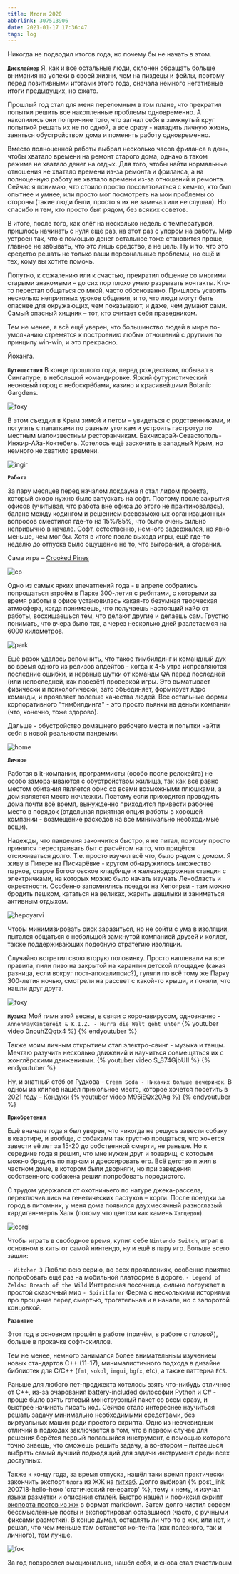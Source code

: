 ```yaml
---
title: Итоги 2020
abbrlink: 307513906
date: 2021-01-17 17:36:47
tags: log
---
```


Никогда не подводил итогов года, но почему бы не начать в этом.

<!-- more -->

**`Дисклеймер`**
Я, как и все остальные люди, склонен обращать больше внимания на успехи в своей жизни, чем на пиздецы и фейлы, поэтому перед позитивными итогами этого года, сначала немного негативные итоги предыдущих, но сжато.

Прошлый год стал для меня переломным в том плане, что прекратил попытки решить все накопленные проблемы одновременно. А накопились они по причине того, что загнал себя в замкнутый круг попыткой решать их не по одной, а все сразу - наладить личную жизнь, заняться обустройством дома и поменять работу одновременно.

Вместо полноценной работы выбрал несколько часов фриланса в день, чтобы хватало времени на ремонт старого дома, однако в таком режиме не хватало денег на отдых. Для того, чтобы найти нормальные отношения не хватало времени из-за ремонта и фриланса, а на полноценную работу не хватало времени из-за отношений и ремонта. Сейчас я понимаю, что стоило просто посоветоваться с кем-то, кто был опытнее и умнее, или просто мог посмотреть на мои проблемы со стороны (такие люди были, просто я их не замечал или не слушал). Но спасибо и тем, кто просто был рядом, без всяких советов.

В итоге, после того, как слёг на несколько недель с температурой, пришлось начинать с нуля ещё раз, на этот раз с упором на работу. Мир устроен так, что с помощью денег остальное тоже становится проще, главное не забывать, что это лишь средство, а не цель. Ну и то, что это средство решать не только ваши персональные проблемы, но ещё и тех, кому вы хотите помочь.

Попутно, к сожалению или к счастью, прекратил общение со многими старыми знакомыми – до сих пор плохо умею разрывать контакты. Кто-то перестал общаться со мной, часто обоснованно. Пришлось усвоить несколько неприятных уроков общения, и то, что люди могут быть опаснее для окружающих, чем показывают, и даже, чем думают сами. Самый опасный хищник – тот, кто считает себя праведником.

Тем не менее, я всё ещё уверен, что большинство людей в мире по-умолчанию стремятся к построению любых отношений с другими по принципу win-win, и это прекрасно.

Йоханга.

**`Путешествия`**
В конце прошлого года, перед рождеством, побывал в Сингапуре, в небольшой командировке. Яркий футуристический неоновый город с небоскрёбами, казино и красивейшими Botanic Gargdens.

![foxy](210117-itogi-2020/singapur_small.jpg)

В этом съездил в Крым зимой и летом – увидеться с родственниками, и погулять с палатками по разным уголкам и устроить гастротур по местным малоизвестным ресторанчикам. Бахчисарай-Севастополь-Инжир-Айа-Коктебель. Хотелось ещё заскочить в западный Крым, но немного не хватило времени.

![ingir](210117-itogi-2020/ingir_small.jpg)

**`Работа`**

За пару месяцев перед началом локдауна я стал лидом проекта, который скоро нужно было запускать на софт. Поэтому после закрытия офисов (учитывая, что работа вне офиса до этого не практиковалась), баланс между кодингом и решением всевозможных организационных вопросов сместился где-то на 15%/85%, что было очень сильно непривычно в начале. Софт, естественно, немного задержался, но явно меньше, чем мог бы. Хотя в итоге после выхода игры, ещё где-то неделю до отпуска было ощущение не то, что выгорания, а сгорания.

Сама игра – [Crooked Pines](https://mytona.com/game/6)

![cp](210117-itogi-2020/cp_small.jpg)

Одно из самых ярких впечатлений года - в апреле собрались попрощаться втроём в Парке 300-летия с ребятами, с которыми за время работы в офисе установилась какая-то безумная творческая атмосфера, когда понимаешь, что получаешь настоящий кайф от работы, восхищаешься тем, что делают другие и делаешь сам. Грустно понимать, что вчера было так, а через несколько дней разлетаемся на 6000 километров.

![park](210117-itogi-2020/park_small.jpg)

Ещё разок удалось вспомнить, что такое тимбилдинг и командный дух во время одного из релизов апдейтов - когда к 4-5 утра исправляются последние ошибки, и нервные шутки от команды QA перед последней (или непоследней, как повезёт) проверкой игры. Это выматывает физически и психологически, зато объединяет, формирует ядро команды, и проявляет волевые качества людей. Все остальные формы корпоративного "тимбилдинга" - это просто пьянки на деньги компании (что, конечно, тоже здорово).

Дальше - обустройство домашнего рабочего места и попытки найти себя в новой реальности пандемии.

![home](210117-itogi-2020/home_small.jpg)

**`Личное`**

Работая в it-компании, программисты (особо после релокейта) не особо заморачиваются с обустройством жилища, так как всё равно местом обитания является офис со всеми возможными плюшками, а дом является место ночлежки. Поэтому если приходится проводить дома почти всё время, вынужденно приходится привести рабочее место в порядок (отдельная приятная опция работы в хорошей компании - возмещение расходов на все минимально необходимые вещи).

Надежды, что пандемия закончится быстро, я не питал, поэтому просто принялся перестраивать быт с расчётом на то, что придётся отсиживаться долго. Т.е. просто изучил всё что, было рядом с домом. Я живу в Питере на Пискарёвке - кругом обнаружилось множество парков, старое Богословское кладбище и железнодорожная станция с электричками, на которых можно было начать изучать Ленобласть и окрестности. Особенно запомнились поездки на Хепоярви - там можно бродить пешком, кататься на великах, жарить шашлыки и заниматься активным отдыхом.

![hepoyarvi](210117-itogi-2020/hepoyarvi_small.jpg)

Чтобы минимизировать риск заразиться, но не сойти с ума в изоляции, пытался общаться с небольшой замкнутой компанией друзей и коллег, также поддерживающих подобную стратегию изоляции.

Случайно встретил свою вторую половинку.
Просто наплевали на все правила, пили пиво на закрытой на карантин детской площадке (какая разница, если вокруг пост-апокалипсис?), гуляли по всё тому же Парку 300-летия ночью, смотрели на рассвет с какой-то крыши, и поняли, что нашли друг друга.

![foxy](210117-itogi-2020/foxy_small.jpg)

**`Музыка`**
Мой гимн этой весны, в связи с коронавирусом, однозначно - `AnnenMayKantereit & K.I.Z. - Hurra die Welt geht unter`
{% youtuber video 0nouhZQqtx4 %}
{% endyoutuber %}

Также моим личным открытием стал электро-свинг - музыка и танцы. Мечтаю разучить несколько движений и научиться совмещаться их с жонглёрскими движениями.
{% youtuber video S_874GjbUII %}
{% endyoutuber %}

Ну, и знатный стёб от Гудкова - `Cream Soda - Никаких больше вечеринок`. В одном из клипов нашёл прикольное место, которое хочется посетить в 2021 году – [Кондуки](https://www.google.com/search?q=%D0%BA%D0%BE%D0%BD%D0%B4%D1%83%D0%BA%D0%B8&source=lnms&tbm=isch&sa=X&ved=2ahUKEwiknfXktKPuAhUomYsKHfKoCUwQ_AUoAXoECBMQAw&biw=1920&bih=947)
{% youtuber video M95iEQx20Ag %}
{% endyoutuber %}

**`Приобретения`**

Ещё вначале года я был уверен, что никогда не решусь завести собаку в квартире, и вообще, с собаками так грустно прощаться, что хочется завести её лет за 15-20 до собственной смерти, не раньше. Но к середине года я решил, что мне нужен друг и товарищ, с которым можно бродить по паркам и дрессировать его. Всё детство я жил в частном доме, в котором были дворняги, но при заведения собственного собакена решил попробовать породистого.

С трудом удержался от охотничьего по натуре джека-рассела, переключившись на генетических пастухов – корги. После поездки за город в питомник, у меня дома появился двухмесячный разноглазый кардиган-мерль Халк (потому что цветом как камень `Халцедон`).

![corgi](210117-itogi-2020/corgi_small.jpg)

Чтобы играть в свободное время, купил себе `Nintendo Switch`, играл в основном в хиты от самой нинтендо, ну и ещё в пару игр. Больше всего зашли:

`- Witcher 3`
Люблю всю серию, во всех проявлениях, особенно приятно попробовать ещё раз на мобильной платформе в дороге.
`- Legend of Zelda: Breath of the Wild`
Интересная песочница, сильно погружает в простой сказочный мир
`- Spiritfarer`
Ферма с несколькими историями про прощание перед смертью, трогательная и в начале, но с запоротой концовкой.

**`Развитие`**

Этот год в основном прошёл в работе (причём, в работе с головой), больше в прокачке софт-скиллов.

Тем не менее, немного занимался более внимательным изучением новых стандартов C++ (11-17), минималистичного подхода в дизайне библиотек для C/C++ (`fmt`, `sokol`, `imgui`, `bgfx`, etc), а также паттерна `ECS`.

Раньше для любого пет-проджекта хотелось взять что-нибудь отличное от C++, из-за очарования battery-included философии Python и C# - проще было взять готовый монструозный пакет со всем сразу, и быстрее начинать писать код. Сейчас стало интереснее научиться решать задачу минимально необходимыми средствами, без виртуальных машин ради простого скрипта. Одно из неочевидных отличий в подходах заключается в том, что в первом случае для решения берётся первый попавшийся инструмент, с помощью которого точно знаешь, что сможешь решить задачу, а во-втором – пытаешься выбрать самый лучший подходящий для задачи инструмент среди всех доступных.

Также к концу года, за время отпуска, нашёл таки время практически закончить экспорт `блога` из ЖЖ на [гитхаб](https://spiiin.github.io/). Долго выбирал {% post_link 200718-hello-hexo 'статический генератор' %}, тему к нему, и изучал языки разметки и описания стилей. Быстро нашёл и пофиксил [скрипт экспорта постов из жж](https://github.com/spiiin/stuff/tree/master/export_lj) в формат markdown. Затем долго чистил совсем бессмысленные посты и экспортировал оставшиеся (часто, с ручными фиксами разметки). В конце думал, оставлять ли что-то в жж, или нет, и решал, что чем меньше там останется контента (как полезного, так и личного), тем лучше.

![fox](210117-itogi-2020/fox.png)

За год повзрослел эмоционально, нашёл себя, и снова стал счастливым
